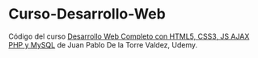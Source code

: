 # Curso-Desarrollo-Web
Código del curso [Desarrollo Web Completo con HTML5, CSS3, JS AJAX PHP y MySQL](https://www.udemy.com/course/desarrollo-web-completo-con-html5-css3-js-php-y-mysql/) de Juan Pablo De la Torre Valdez, Udemy.